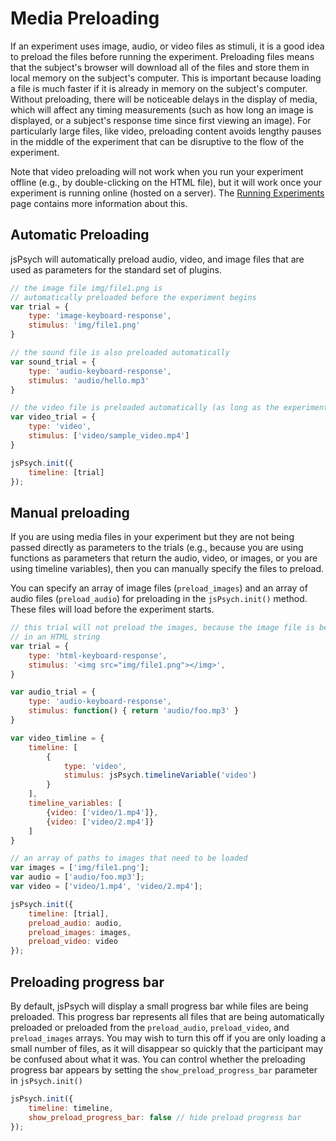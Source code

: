 # Media Preloading

If an experiment uses image, audio, or video files as stimuli, it is a good idea to preload the files before running the experiment. Preloading files means that the subject's browser will download all of the files and store them in local memory on the subject's computer. This is important because loading a file is much faster if it is already in memory on the subject's computer. Without preloading, there will be noticeable delays in the display of media, which will affect any timing measurements (such as how long an image is displayed, or a subject's response time since first viewing an image). For particularly large files, like video, preloading content avoids lengthy pauses in the middle of the experiment that can be disruptive to the flow of the experiment.

Note that video preloading will not work when you run your experiment offline (e.g., by double-clicking on the HTML file), but it will work once your experiment is running online (hosted on a server). The [Running Experiments](running-experiments.md) page contains more information about this.

## Automatic Preloading

jsPsych will automatically preload audio, video, and image files that are used as parameters for the standard set of plugins.

```javascript
// the image file img/file1.png is
// automatically preloaded before the experiment begins
var trial = {
	type: 'image-keyboard-response',
	stimulus: 'img/file1.png'
}

// the sound file is also preloaded automatically
var sound_trial = {
	type: 'audio-keyboard-response',
	stimulus: 'audio/hello.mp3'
}

// the video file is preloaded automatically (as long as the experiment is running on a server)
var video_trial = {
	type: 'video',
	stimulus: ['video/sample_video.mp4']
}

jsPsych.init({
	timeline: [trial]
});
```

## Manual preloading

If you are using media files in your experiment but they are not being passed directly as parameters to the trials (e.g., because you are using functions as parameters that return the audio, video, or images, or you are using timeline variables), then you can manually specify the files to preload.

You can specify an array of image files (`preload_images`) and an array of audio files (`preload_audio`) for preloading in the `jsPsych.init()` method. These files will load before the experiment starts.

```javascript
// this trial will not preload the images, because the image file is being used
// in an HTML string
var trial = {
	type: 'html-keyboard-response',
	stimulus: '<img src="img/file1.png"></img>',
}

var audio_trial = {
	type: 'audio-keyboard-response',
	stimulus: function() { return 'audio/foo.mp3' }
}

var video_timline = {
	timeline: [
		{
			type: 'video',
			stimulus: jsPsych.timelineVariable('video')
		}
	],
	timeline_variables: [
		{video: ['video/1.mp4']},
		{video: ['video/2.mp4']}
	]
}

// an array of paths to images that need to be loaded
var images = ['img/file1.png'];
var audio = ['audio/foo.mp3'];
var video = ['video/1.mp4', 'video/2.mp4'];

jsPsych.init({
	timeline: [trial],
	preload_audio: audio,
	preload_images: images,
	preload_video: video
});

```

## Preloading progress bar

By default, jsPsych will display a small progress bar while files are being preloaded. This progress bar represents all files that are being automatically preloaded or preloaded from the `preload_audio`, `preload_video`, and `preload_images` arrays. You may wish to turn this off if you are only loading a small number of files, as it will disappear so quickly that the participant may be confused about what it was. You can control whether the preloading progress bar appears by setting the `show_preload_progress_bar` parameter in `jsPsych.init()`

```javascript
jsPsych.init({
	timeline: timeline,
	show_preload_progress_bar: false // hide preload progress bar
});
```
